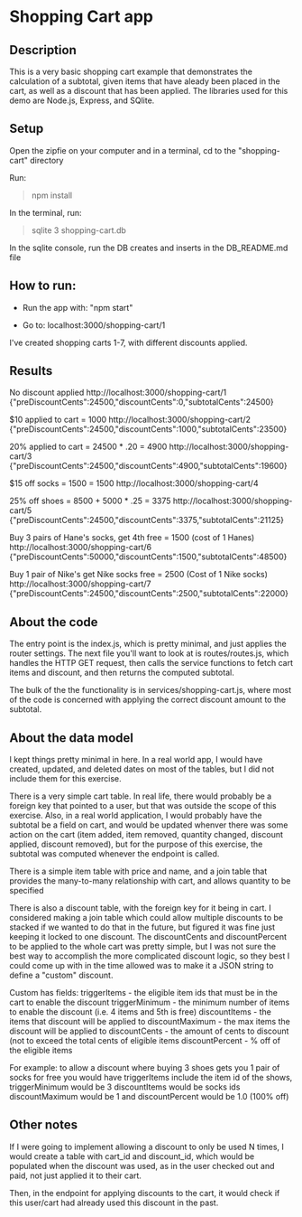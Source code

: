 # Shopping Cart app

## Description
This is a very basic shopping cart example that demonstrates the calculation of a subtotal, given items that have aleady been placed in the cart, as well as a discount that has been applied. The libraries used for this demo are Node.js, Express, and SQlite. 

## Setup
Open the zipfie on your computer and in a terminal, cd to the "shopping-cart" directory 

Run: 
> npm install

In the terminal, run:

> sqlite 3 shopping-cart.db

In the sqlite console, run the DB creates and inserts in the DB_README.md file


## How to run: 
- Run the app with: "npm start"

- Go to: localhost:3000/shopping-cart/1

I've created shopping carts 1-7, with different discounts applied. 


## Results
No discount applied
http://localhost:3000/shopping-cart/1
{"preDiscountCents":24500,"discountCents":0,"subtotalCents":24500}

$10 applied to cart = 1000
http://localhost:3000/shopping-cart/2
{"preDiscountCents":24500,"discountCents":1000,"subtotalCents":23500}


20% applied to cart = 24500 * .20 =  4900
http://localhost:3000/shopping-cart/3
{"preDiscountCents":24500,"discountCents":4900,"subtotalCents":19600}

$15 off socks = 1500 = 1500
http://localhost:3000/shopping-cart/4

25% off shoes = 8500 + 5000 * .25 = 3375
http://localhost:3000/shopping-cart/5
{"preDiscountCents":24500,"discountCents":3375,"subtotalCents":21125}

Buy 3 pairs of Hane's socks, get 4th free = 1500 (cost of 1 Hanes)
http://localhost:3000/shopping-cart/6
{"preDiscountCents":50000,"discountCents":1500,"subtotalCents":48500}

Buy 1 pair of Nike's get Nike socks free = 2500 (Cost of 1 Nike socks)
http://localhost:3000/shopping-cart/7
{"preDiscountCents":24500,"discountCents":2500,"subtotalCents":22000}

## About the code
The entry point is the index.js, which is pretty minimal, and just applies the router settings.  The next file you'll want to look at is routes/routes.js, which handles the HTTP GET request, then calls the service functions to fetch cart items and discount, and then returns the computed subtotal. 

The bulk of the the functionality is in services/shopping-cart.js, where most of the code is concerned with applying the correct discount amount to the subtotal.

## About the data model
I kept things pretty minimal in here. In a real world app, I would have created, updated, and deleted dates on most of the tables, but I did not include them for this exercise. 

There is a very simple cart table. In real life, there would probably be a foreign key that pointed to a user, but that was outside the scope of this exercise. Also, in a real world application, I would probably have the subtotal be a field on cart, and would be updated whenver there was some action on the cart (item added, item removed, quantity changed, discount applied, discount removed), but for the purpose of this exercise, the subtotal was computed whenever the endpoint is called. 

There is a simple item table with price and name, and a join table that provides the many-to-many relationship with cart, and allows quantity to be specified

There is also a discount table, with the foreign key for it being in cart.  I considered making a join table which could allow multiple discounts to be stacked if we wanted to do that in the future, but figured it was fine just keeping it locked to one discount. The discountCents and discountPercent to be applied to the whole cart was pretty simple, but I was not sure the best way to accomplish the more complicated discount logic, so they best I could come up with in the time allowed was to make it a JSON string to define a "custom" discount. 

Custom has fields: 
triggerItems - the eligible item ids that must be in the cart to enable the discount
triggerMinimum - the minimum number of items to enable the discount (i.e.  4 items and 5th is free)
discountItems - the items that discount will be applied to
discountMaximum - the max items the discount will be applied to
discountCents - the amount of cents to discount (not to exceed the total cents of eligible items
discountPercent - % off of the eligible items

For example: to allow a discount where buying 3 shoes gets you 1 pair of socks for free you would have 
triggerItems include the item id of the shows,
triggerMinimum would be 3
discountItems would be socks ids
discountMaximum would be 1
and discountPercent would be 1.0 (100% off)


## Other notes
If I were going to implement allowing a discount to only be used N times, I would create a table with cart_id and discount_id, which would be populated when 
the discount was used, as in the user checked out and paid, not just applied it to their cart. 

Then, in the endpoint for applying discounts to the cart, it would check if this user/cart had already used this discount in the past. 
